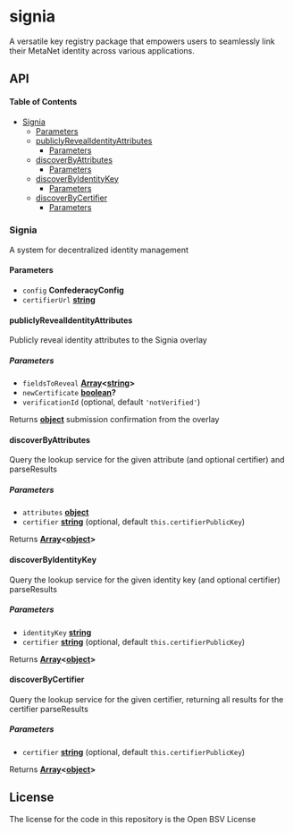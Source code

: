 # signia

A versatile key registry package that empowers users to seamlessly link their MetaNet identity across various applications.

## API

<!-- Generated by documentation.js. Update this documentation by updating the source code. -->

#### Table of Contents

*   [Signia](#signia)
    *   [Parameters](#parameters)
    *   [publiclyRevealIdentityAttributes](#publiclyrevealidentityattributes)
        *   [Parameters](#parameters-1)
    *   [discoverByAttributes](#discoverbyattributes)
        *   [Parameters](#parameters-2)
    *   [discoverByIdentityKey](#discoverbyidentitykey)
        *   [Parameters](#parameters-3)
    *   [discoverByCertifier](#discoverbycertifier)
        *   [Parameters](#parameters-4)

### Signia

A system for decentralized identity management

#### Parameters

*   `config` **ConfederacyConfig**&#x20;
*   `certifierUrl` **[string](https://developer.mozilla.org/docs/Web/JavaScript/Reference/Global_Objects/String)**&#x20;

#### publiclyRevealIdentityAttributes

Publicly reveal identity attributes to the Signia overlay

##### Parameters

*   `fieldsToReveal` **[Array](https://developer.mozilla.org/docs/Web/JavaScript/Reference/Global_Objects/Array)<[string](https://developer.mozilla.org/docs/Web/JavaScript/Reference/Global_Objects/String)>**&#x20;
*   `newCertificate` **[boolean](https://developer.mozilla.org/docs/Web/JavaScript/Reference/Global_Objects/Boolean)?**&#x20;
*   `verificationId`   (optional, default `'notVerified'`)

Returns **[object](https://developer.mozilla.org/docs/Web/JavaScript/Reference/Global_Objects/Object)** submission confirmation from the overlay

#### discoverByAttributes

Query the lookup service for the given attribute (and optional certifier) and parseResults

##### Parameters

*   `attributes` **[object](https://developer.mozilla.org/docs/Web/JavaScript/Reference/Global_Objects/Object)**&#x20;
*   `certifier` **[string](https://developer.mozilla.org/docs/Web/JavaScript/Reference/Global_Objects/String)**  (optional, default `this.certifierPublicKey`)

Returns **[Array](https://developer.mozilla.org/docs/Web/JavaScript/Reference/Global_Objects/Array)<[object](https://developer.mozilla.org/docs/Web/JavaScript/Reference/Global_Objects/Object)>**&#x20;

#### discoverByIdentityKey

Query the lookup service for the given identity key (and optional certifier) parseResults

##### Parameters

*   `identityKey` **[string](https://developer.mozilla.org/docs/Web/JavaScript/Reference/Global_Objects/String)**&#x20;
*   `certifier` **[string](https://developer.mozilla.org/docs/Web/JavaScript/Reference/Global_Objects/String)**  (optional, default `this.certifierPublicKey`)

Returns **[Array](https://developer.mozilla.org/docs/Web/JavaScript/Reference/Global_Objects/Array)<[object](https://developer.mozilla.org/docs/Web/JavaScript/Reference/Global_Objects/Object)>**&#x20;

#### discoverByCertifier

Query the lookup service for the given certifier, returning all results for the certifier parseResults

##### Parameters

*   `certifier` **[string](https://developer.mozilla.org/docs/Web/JavaScript/Reference/Global_Objects/String)**  (optional, default `this.certifierPublicKey`)

Returns **[Array](https://developer.mozilla.org/docs/Web/JavaScript/Reference/Global_Objects/Array)<[object](https://developer.mozilla.org/docs/Web/JavaScript/Reference/Global_Objects/Object)>**&#x20;

## License

The license for the code in this repository is the Open BSV License
